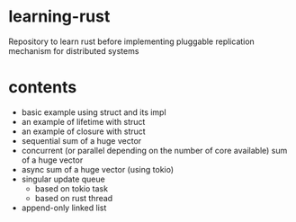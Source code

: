 # learning-rust
Repository to learn rust before implementing pluggable replication mechanism for distributed systems

# contents
- basic example using struct and its impl
- an example of lifetime with struct
- an example of closure with struct
- sequential sum of a huge vector
- concurrent (or parallel depending on the number of core available) sum of a huge vector
- async sum of a huge vector (using tokio)
- singular update queue
  - based on tokio task
  - based on rust thread
- append-only linked list
